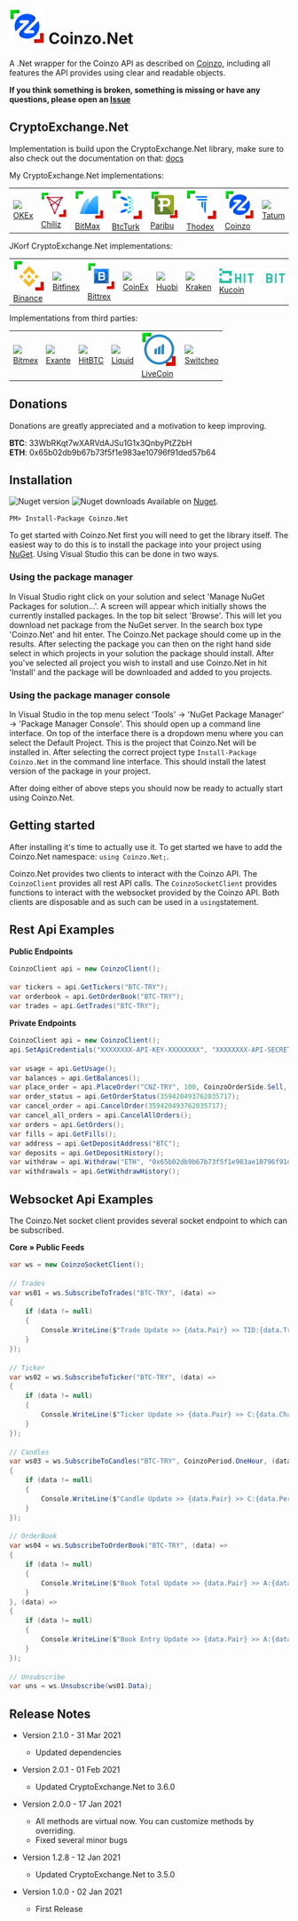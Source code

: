 ﻿# ![Icon](https://github.com/burakoner/Coinzo.Net/blob/master/Coinzo.Net/Icon/icon.png?raw=true) Coinzo.Net 

A .Net wrapper for the Coinzo API as described on [Coinzo](https://docs.coinzo.com), including all features the API provides using clear and readable objects.

**If you think something is broken, something is missing or have any questions, please open an [Issue](https://github.com/burakoner/Coinzo.Net/issues)**

## CryptoExchange.Net
Implementation is build upon the CryptoExchange.Net library, make sure to also check out the documentation on that: [docs](https://github.com/JKorf/CryptoExchange.Net)

My CryptoExchange.Net implementations:
<table>
<tr>
<td><a href="https://github.com/burakoner/OKEx.Net"><img src="https://github.com/burakoner/OKEx.Net/blob/master/Okex.Net/Icon/icon.png?raw=true"></a>
<br />
<a href="https://github.com/burakoner/OKEx.Net">OKEx</a>
</td>
<td><a href="https://github.com/burakoner/Chiliz.Net"><img src="https://github.com/burakoner/Chiliz.Net/blob/master/Chiliz.Net/Icon/icon.png?raw=true"></a>
<br />
<a href="https://github.com/burakoner/Chiliz.Net">Chiliz</a>
</td>
<td><a href="https://github.com/burakoner/BitMax.Net"><img src="https://github.com/burakoner/BitMax.Net/blob/master/BitMax.Net/Icon/icon.png?raw=true"></a>
<br />
<a href="https://github.com/burakoner/BitMax.Net">BitMax</a>
</td>
<td><a href="https://github.com/burakoner/BtcTurk.Net"><img src="https://github.com/burakoner/BtcTurk.Net/blob/master/BtcTurk.Net/Icon/icon.png?raw=true"></a>
<br />
<a href="https://github.com/burakoner/BtcTurk.Net">BtcTurk</a>
</td>
<td><a href="https://github.com/burakoner/Paribu.Net"><img src="https://github.com/burakoner/Paribu.Net/blob/master/Paribu.Net/Icon/icon.png?raw=true"></a>
<br />
<a href="https://github.com/burakoner/Paribu.Net">Paribu</a>
</td>
<td><a href="https://github.com/burakoner/Thodex.Net"><img src="https://github.com/burakoner/Thodex.Net/blob/master/Thodex.Net/Icon/icon.png?raw=true"></a>
<br />
<a href="https://github.com/burakoner/Thodex.Net">Thodex</a>
</td>
<td><a href="https://github.com/burakoner/Coinzo.Net"><img src="https://github.com/burakoner/Coinzo.Net/blob/master/Coinzo.Net/Icon/icon.png?raw=true"></a>
<br />
<a href="https://github.com/burakoner/Coinzo.Net">Coinzo</a>
</td>
<td><a href="https://github.com/burakoner/Tatum.Net"><img src="https://github.com/burakoner/Tatum.Net/blob/master/Tatum.Net/Icon/icon.png?raw=true"></a>
<br />
<a href="https://github.com/burakoner/Tatum.Net">Tatum</a>
</td>
</tr>
</table>

JKorf CryptoExchange.Net implementations:
<table>
<tr>
<td><a href="https://github.com/JKorf/Binance.Net"><img src="https://github.com/JKorf/Binance.Net/blob/master/Binance.Net/Icon/icon.png?raw=true"></a>
<br />
<a href="https://github.com/JKorf/Binance.Net">Binance</a>
</td>
<td><a href="https://github.com/JKorf/Bitfinex.Net"><img src="https://github.com/JKorf/Bitfinex.Net/blob/master/Bitfinex.Net/Icon/icon.png?raw=true"></a>
<br />
<a href="https://github.com/JKorf/Bitfinex.Net">Bitfinex</a>
</td>
<td><a href="https://github.com/JKorf/Bittrex.Net"><img src="https://github.com/JKorf/Bittrex.Net/blob/master/Bittrex.Net/Icon/icon.png?raw=true"></a>
<br />
<a href="https://github.com/JKorf/Bittrex.Net">Bittrex</a>
</td>
<td><a href="https://github.com/JKorf/CoinEx.Net"><img src="https://github.com/JKorf/CoinEx.Net/blob/master/CoinEx.Net/Icon/icon.png?raw=true"></a>
<br />
<a href="https://github.com/JKorf/CoinEx.Net">CoinEx</a>
</td>
<td><a href="https://github.com/JKorf/Huobi.Net"><img src="https://github.com/JKorf/Huobi.Net/blob/master/Huobi.Net/Icon/icon.png?raw=true"></a>
<br />
<a href="https://github.com/JKorf/Huobi.Net">Huobi</a>
</td>
<td><a href="https://github.com/JKorf/Kraken.Net"><img src="https://github.com/JKorf/Kraken.Net/blob/master/Kraken.Net/Icon/icon.png?raw=true"></a>
<br />
<a href="https://github.com/JKorf/Kraken.Net">Kraken</a>
</td>
<td><a href="https://github.com/JKorf/Kucoin.Net"><img src="https://github.com/JKorf/Kucoin.Net/blob/master/Kucoin.Net/Icon/icon.png?raw=true"></a>
<br />
<a href="https://github.com/JKorf/Kucoin.Net">Kucoin</a>
</td>
</tr>
</table>

Implementations from third parties:
<table>
<tr>
<td><a href="https://github.com/ridicoulous/Bitmex.Net"><img src="https://github.com/ridicoulous/Bitmex.Net/blob/master/Bitmex.Net/Icon/icon.png"></a>
<br />
<a href="https://github.com/ridicoulous/Bitmex.Net">Bitmex</a>
</td>
<td><a href="https://github.com/d-ugarov/Exante.Net"><img src="https://github.com/d-ugarov/Exante.Net/blob/master/Exante.Net/Icon/icon.png?raw=true"></a>
<br />
<a href="https://github.com/d-ugarov/Exante.Net">Exante</a>
</td>
<td><a href="https://github.com/intelligences/HitBTC.Net"><img src="https://github.com/intelligences/HitBTC.Net/blob/master/src/HitBTC.Net/Icon/icon.png?raw=true"></a>
<br />
<a href="https://github.com/intelligences/HitBTC.Net">HitBTC</a>
</td>
<td><a href="https://github.com/ridicoulous/LiquidQuoine.Net"><img src="https://github.com/ridicoulous/LiquidQuoine.Net/blob/master/Resources/icon.png?raw=true"></a>
<br />
<a href="https://github.com/ridicoulous/LiquidQuoine.Net">Liquid</a>
</td>
<td><a href="https://github.com/EricGarnier/LiveCoin.Net"><img src="https://github.com/EricGarnier/LiveCoin.Net/blob/master/LiveCoin.Net/Icon/icon.png?raw=true"></a>
<br />
<a href="https://github.com/EricGarnier/LiveCoin.Net">LiveCoin</a>
</td>
<td><a href="https://github.com/Zaliro/Switcheo.Net"><img src="https://github.com/Zaliro/Switcheo.Net/blob/master/Resources/switcheo-coin.png?raw=true"></a>
<br />
<a href="https://github.com/Zaliro/Switcheo.Net">Switcheo</a>
</td>
</tr>
</table>

## Donations
Donations are greatly appreciated and a motivation to keep improving.

**BTC**:  33WbRKqt7wXARVdAJSu1G1x3QnbyPtZ2bH  
**ETH**:  0x65b02db9b67b73f5f1e983ae10796f91ded57b64  

## Installation
![Nuget version](https://img.shields.io/nuget/v/Coinzo.Net.svg)  ![Nuget downloads](https://img.shields.io/nuget/dt/Coinzo.Net.svg)
Available on [Nuget](https://www.nuget.org/packages/Coinzo.Net).
```
PM> Install-Package Coinzo.Net
```
To get started with Coinzo.Net first you will need to get the library itself. The easiest way to do this is to install the package into your project using  [NuGet](https://www.nuget.org/packages/Coinzo.Net). Using Visual Studio this can be done in two ways.

### Using the package manager
In Visual Studio right click on your solution and select 'Manage NuGet Packages for solution...'. A screen will appear which initially shows the currently installed packages. In the top bit select 'Browse'. This will let you download net package from the NuGet server. In the search box type 'Coinzo.Net' and hit enter. The Coinzo.Net package should come up in the results. After selecting the package you can then on the right hand side select in which projects in your solution the package should install. After you've selected all project you wish to install and use Coinzo.Net in hit 'Install' and the package will be downloaded and added to you projects.

### Using the package manager console
In Visual Studio in the top menu select 'Tools' -> 'NuGet Package Manager' -> 'Package Manager Console'. This should open up a command line interface. On top of the interface there is a dropdown menu where you can select the Default Project. This is the project that Coinzo.Net will be installed in. After selecting the correct project type  `Install-Package Coinzo.Net`  in the command line interface. This should install the latest version of the package in your project.

After doing either of above steps you should now be ready to actually start using Coinzo.Net.
## Getting started
After installing it's time to actually use it. To get started we have to add the Coinzo.Net namespace:  `using Coinzo.Net;`.

Coinzo.Net provides two clients to interact with the Coinzo API. The  `CoinzoClient`  provides all rest API calls. The  `CoinzoSocketClient` provides functions to interact with the websocket provided by the Coinzo API. Both clients are disposable and as such can be used in a  `using`statement.

## Rest Api Examples
**Public Endpoints**
```C#
CoinzoClient api = new CoinzoClient();

var tickers = api.GetTickers("BTC-TRY");
var orderbook = api.GetOrderBook("BTC-TRY");
var trades = api.GetTrades("BTC-TRY");
```

**Private Endpoints**
```C#
CoinzoClient api = new CoinzoClient();
api.SetApiCredentials("XXXXXXXX-API-KEY-XXXXXXXX", "XXXXXXXX-API-SECRET-XXXXXXXX");

var usage = api.GetUsage();
var balances = api.GetBalances();
var place_order = api.PlaceOrder("CNZ-TRY", 100, CoinzoOrderSide.Sell, CoinzoOrderType.Limit, 0.40m);
var order_status = api.GetOrderStatus(359420493762035717);
var cancel_order = api.CancelOrder(359420493762035717);
var cancel_all_orders = api.CancelAllOrders();
var orders = api.GetOrders();
var fills = api.GetFills();
var address = api.GetDepositAddress("BTC");
var deposits = api.GetDepositHistory();
var withdraw = api.Withdraw("ETH", "0x65b02db9b67b73f5f1e983ae10796f91ded57b64", 1.15m);
var withdrawals = api.GetWithdrawHistory();
```

## Websocket Api Examples
The Coinzo.Net socket client provides several socket endpoint to which can be subscribed.

**Core » Public Feeds**
```C#
var ws = new CoinzoSocketClient();

// Trades
var ws01 = ws.SubscribeToTrades("BTC-TRY", (data) =>
{
    if (data != null)
    {
        Console.WriteLine($"Trade Update >> {data.Pair} >> TID:{data.TradeId} OID:{data.OrderId} A:{data.Amount}");
    }
});

// Ticker
var ws02 = ws.SubscribeToTicker("BTC-TRY", (data) =>
{
    if (data != null)
    {
        Console.WriteLine($"Ticker Update >> {data.Pair} >> C:{data.Change} CP:{data.ChangePercent} O:{data.Open} H:{data.High} L:{data.Low} C:{data.Close} V:{data.Volume}");
    }
});

// Candles
var ws03 = ws.SubscribeToCandles("BTC-TRY", CoinzoPeriod.OneHour, (data) =>
{
    if (data != null)
    {
        Console.WriteLine($"Candle Update >> {data.Pair} >> C:{data.Period} O:{data.Open} H:{data.High} L:{data.Low} C:{data.Close} V:{data.Volume}");
    }
});

// OrderBook
var ws04 = ws.SubscribeToOrderBook("BTC-TRY", (data) =>
{
    if (data != null)
    {
        Console.WriteLine($"Book Total Update >> {data.Pair} >> A:{data.Amount} V:{data.Value}");
    }
}, (data) =>
{
    if (data != null)
    {
        Console.WriteLine($"Book Entry Update >> {data.Pair} >> A:{data.Amount} C:{data.Count} OID:{data.OrderId}");
    }
});

// Unsubscribe
var uns = ws.Unsubscribe(ws01.Data);
```

## Release Notes
* Version 2.1.0 - 31 Mar 2021
    * Updated dependencies

* Version 2.0.1 - 01 Feb 2021
    * Updated CryptoExchange.Net to 3.6.0

* Version 2.0.0 - 17 Jan 2021
    * All methods are virtual now. You can customize methods by overriding.
    * Fixed several minor bugs

* Version 1.2.8 - 12 Jan 2021
    * Updated CryptoExchange.Net to 3.5.0

* Version 1.0.0 - 02 Jan 2021
    * First Release